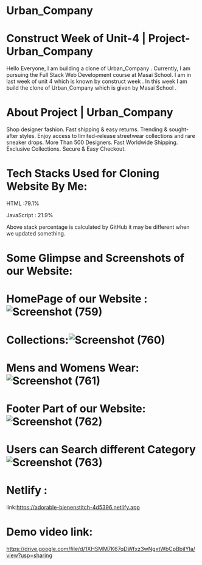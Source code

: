 # Urban_Company

# Construct Week of Unit-4 | Project-Urban_Company


Hello Everyone, I am building a clone of Urban_Company
. Currently, I am pursuing the Full Stack Web Development course at Masai School. I am in last week of unit 4 which is known by construct week . In this week I am build the clone of Urban_Company
 which is given by Masai School .

# About Project | Urban_Company


Shop designer fashion. Fast shipping & easy returns. Trending & sought-after styles. Enjoy access to limited-release streetwear collections and rare sneaker drops. More Than 500 Designers. Fast Worldwide Shipping. Exclusive Collections. Secure & Easy Checkout.

# Tech Stacks Used for Cloning Website By Me:
HTML :79.1%

JavaScript : 21.9%

Above stack percentage is calculated by GitHub it may be different when we updated something.

# Some Glimpse and Screenshots of our Website:

# HomePage of our Website :![Screenshot (759)](https://user-images.githubusercontent.com/101010104/192706908-7d8be9ae-8300-4abf-b967-7ddf22971d31.png)

# Collections:![Screenshot (760)](https://user-images.githubusercontent.com/101010104/192707282-4a17ca11-612f-466d-bffa-94fdb0a1f7df.png)

# Mens and Womens Wear: ![Screenshot (761)](https://user-images.githubusercontent.com/101010104/192707344-7a6326b3-a0cc-4d3d-8609-6106d1fe725b.png)

# Footer Part of our Website:![Screenshot (762)](https://user-images.githubusercontent.com/101010104/192707407-2928cf5a-65a6-4ca3-a329-5b4661945f0c.png)

# Users can Search different Category![Screenshot (763)](https://user-images.githubusercontent.com/101010104/192707482-c29627a8-2342-4813-a03d-f610ea2274e9.png)

 # Netlify :
 link:https://adorable-bienenstitch-4d5396.netlify.app

 # Demo video link:
 https://drive.google.com/file/d/1XHSMM7K67qDWfxz3wNgxtWbCpBbiIYla/view?usp=sharing
